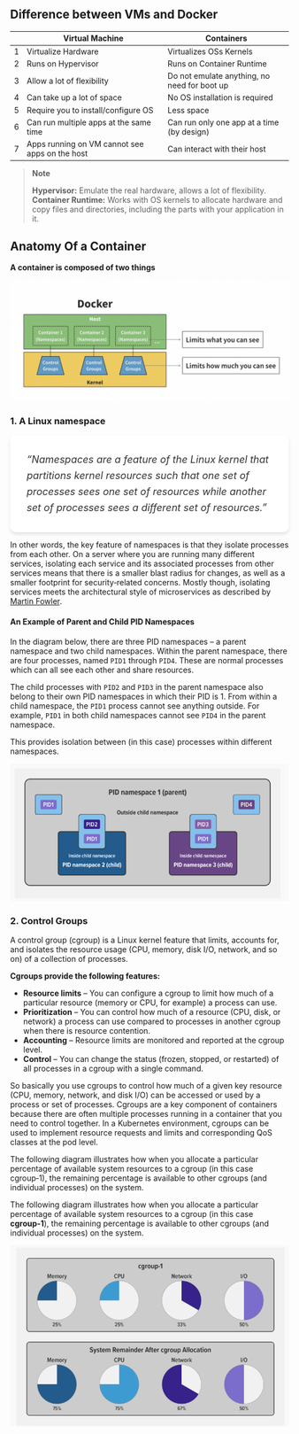 ## Difference between VMs and Docker

|                |Virtual Machine                |Containers                   |
|----------------|-------------------------------|-----------------------------|
|1               | Virtualize Hardware      	 |Virtualizes OSs Kernels            |
|2        		 | Runs on Hypervisor            |Runs on Container Runtime           |
|3				 | Allow a lot of flexibility    |Do not emulate anything, no need for boot up|
|4				 | Can take up a lot of space	 |No OS installation is required|
|5				 | Require you to install/configure OS | Less space |
|6				 | Can run multiple apps at the same time |	Can run only one app at a time (by design) |
|7				 | Apps running on VM cannot see apps on the host| Can interact with their host |

> **Note**
> 
> **Hypervisor:** Emulate the real hardware, allows a lot of flexibility.
> **Container Runtime:** Works with OS kernels to allocate hardware and copy files and directories, including the parts with your application in it.
> 

## Anatomy Of a Container 

__A container is composed of two things__


![1_Docker_Containers_in_docker](/Images/1_Docker_Containers_in_docker.png)



### 1. A Linux namespace 


<div style="background-color: white;
      border-radius: 10px; /* Rounded corners */
      padding: 30px;
      max-width: 600px;
      box-shadow: 0 4px 6px rgba(0, 0, 0, 0.1); /* Soft shadow */
      font-style: italic; /* Italicize the quote */
      color: #333; /* Dark grey text */
      line-height: 1.6; /* Line spacing */
      font-size: 18px;">
“Namespaces are a feature of the Linux kernel that partitions kernel resources such that one set of processes sees one set of resources while another set of processes sees a different set of resources.”
</div>

In other words, the key feature of namespaces is that they isolate processes from each other. On a server where you are running many different services, isolating each service and its associated processes from other services means that there is a smaller blast radius for changes, as well as a smaller footprint for security‑related concerns. Mostly though, isolating services meets the architectural style of microservices as described by [Martin Fowler](https://martinfowler.com/articles/microservices.html).

#### An Example of Parent and Child PID Namespaces

In the diagram below, there are three PID namespaces – a parent namespace and two child namespaces. Within the parent namespace, there are four processes, named `PID1` through `PID4`. These are normal processes which can all see each other and share resources.

The child processes with `PID2` and `PID3` in the parent namespace also belong to their own PID namespaces in which their PID is 1. From within a child namespace, the `PID1` process cannot see anything outside. For example, `PID1` in both child namespaces cannot see `PID4` in the parent namespace.

This provides isolation between (in this case) processes within different namespaces.

![2_docker_namespaces_example](/Images/2_docker_namespaces_example.png)


### 2. Control Groups


A control group (cgroup) is a Linux kernel feature that limits, accounts for, and isolates the resource usage (CPU, memory, disk I/O, network, and so on) of a collection of processes.

**Cgroups provide the following features:**

- **Resource limits** – You can configure a cgroup to limit how much of a particular resource (memory or CPU, for example) a process can use.
- **Prioritization** – You can control how much of a resource (CPU, disk, or network) a process can use compared to processes in another cgroup when there is resource contention.
- **Accounting** – Resource limits are monitored and reported at the cgroup level.
- **Control** – You can change the status (frozen, stopped, or restarted) of all processes in a cgroup with a single command.


So basically you use cgroups to control how much of a given key resource (CPU, memory, network, and disk I/O) can be accessed or used by a process or set of processes. Cgroups are a key component of containers because there are often multiple processes running in a container that you need to control together. In a Kubernetes environment, cgroups can be used to implement resource requests and limits and corresponding QoS classes at the pod level.

The following diagram illustrates how when you allocate a particular percentage of available system resources to a cgroup (in this case cgroup‑1), the remaining percentage is available to other cgroups (and individual processes) on the system.

The following diagram illustrates how when you allocate a particular percentage of available system resources to a cgroup (in this case **cgroup‑1**), the remaining percentage is available to other cgroups (and individual processes) on the system.

![3_Docker_Control_groups](/Images/3_Docker_Control_groups.png)